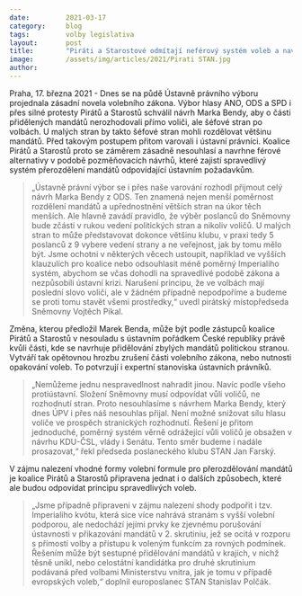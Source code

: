 ```yaml
---
date:         2021-03-17
category:     blog
tags:         volby legislativa
layout:       post
title:        "Piráti a Starostové odmítají neférový systém voleb a navrhnou spravedlivou alternativu. O poslancích mají rozhodovat občané, ne straničtí šéfové"
image:        /assets/img/articles/2021/Pirati STAN.jpg 
author:       
---
```

 
 
Praha, 17. března 2021 - Dnes se na půdě Ústavně právního výboru projednala zásadní novela volebního zákona. Výbor hlasy ANO, ODS a SPD i přes silné protesty Pirátů a Starostů schválil návrh Marka Bendy, aby o části přidělených mandátů nerozhodovali přímo voliči, ale šéfové stran po volbách. U malých stran by takto šéfové stran mohli rozdělovat většinu mandátů. Před takovým postupem přitom varovali i ústavní právníci. Koalice Pirátů a Starostů proto se záměrem zásadně nesouhlasí a navrhne férové alternativy v podobě pozměňovacích návrhů, které zajistí spravedlivý systém přerozdělení mandátů odpovídající ústavním požadavkům. 


> „Ústavně právní výbor se i přes naše varování rozhodl přijmout celý návrh Marka Bendy z ODS. Ten znamená nejen menší poměrnost rozdělení mandátů a upřednostnění větších stran na úkor těch menších. Ale hlavně zavádí pravidlo, že výběr poslanců do Sněmovny bude zčásti v rukou vedení politických stran a nikoliv voličů. U malých stran to může představovat dokonce většinu klubu, v praxi tedy 5 poslanců z 9 vybere vedení strany a ne veřejnost, jak by tomu mělo být. Jsme ochotni v některých věcech ustoupit, například ve vyšších klauzulích pro koalice nebo odsouhlasit méně poměrný Imperialiho systém, abychom se včas dohodli na spravedlivé podobě zákona a nezpůsobili ústavní krizi. Narušení principu, že ve volbách mají poslední slovo voliči, ale v žádném případně nepodpoříme a budeme se proti tomu stavět všemi prostředky,“ uvedl pirátský místopředseda Sněmovny Vojtěch Pikal. 


Změna, kterou předložil Marek Benda, může být podle zástupců koalice Pirátů a Starostů v nesouladu s ústavním pořádkem České republiky právě kvůli části, kde se navrhuje přidělování zbylých mandátů politickou stranou. Vytváří tak opětovnou hrozbu zrušení části volebního zákona, nebo nutnosti opakování voleb. To potvrzují i expertní stanoviska ústavních právníků. 


> „Nemůžeme jednu nespravedlnost nahradit jinou. Navíc podle všeho protiústavní. Složení Sněmovny musí odpovídat vůli voličů, ne rozhodnutí stran. Proto nesouhlasíme s návrhem Marka Bendy, který dnes ÚPV i přes náš nesouhlas přijal. Není možné snižovat sílu hlasu voliče ve prospěch stranických rozhodnutí. Řešení je přitom jednoduché, poměrný systém věrně odrážející vůli voličů je obsažen v návrhu KDU-ČSL, vlády i Senátu. Tento směr budeme i nadále prosazovat,“ řekl předseda poslaneckého klubu STAN Jan Farský.


V zájmu nalezení vhodné formy volební formule pro přerozdělování mandátů je koalice Pirátů a Starostů připravena jednat i o dalších způsobech, které ale budou odpovídat principu spravedlivých voleb. 


> „Jsme případně připraveni v zájmu nalezení shody podpořit i tzv. Imperialiho kvótu, která sice více nahrává stranám s vyšší volební podporou, ale nedochází jejími prvky ke zjevnému porušování ústavnosti v přikazování mandátů v 2. skrutiniu, jež se ocitá v rozporu s přímostí volby a přístupu k voleným funkcím za rovných podmínek. Řešením může být sestupné přidělování mandátů v krajích, v nichž těsně unikl, nebo celostátní kandidátka pro druhé skrutinium podávaná před volbami Ministerstvu vnitra, jak je tomu v případě evropských voleb,“ doplnil europoslanec STAN Stanislav Polčák.
